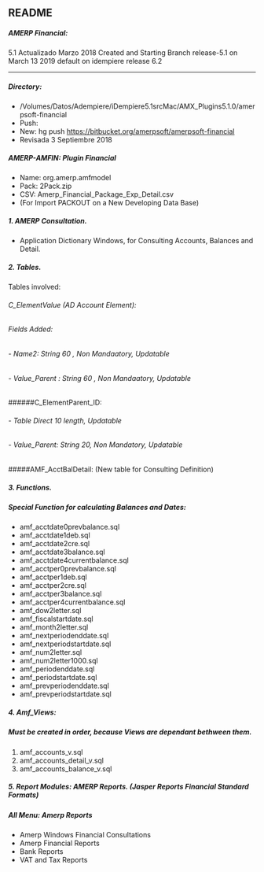 ## README ##
##### AMERP Financial:
5.1 Actualizado Marzo 2018
Created and Starting Branch release-5.1 on March 13 2019
default on idempiere release 6.2
*********************************************************
##### Directory: #####
* /Volumes/Datos/Adempiere/iDempiere5.1srcMac/AMX_Plugins5.1.0/amerpsoft-financial
* Push:
* New: hg push https://bitbucket.org/amerpsoft/amerpsoft-financial
* Revisada 3 Septiembre 2018

##### AMERP-AMFIN: Plugin Financial
* Name: org.amerp.amfmodel
* Pack: 2Pack.zip
* CSV: Amerp_Financial_Package_Exp_Detail.csv 
* (For Import PACKOUT on a New Developing Data Base)

##### 1.	AMERP Consultation.
* Application Dictionary Windows, for Consulting Accounts, Balances and Detail.

##### 2.	Tables.
Tables involved:
###### C\_ElementValue (AD Account Element):
######  Fields Added:
######  - Name2: String 60 , Non Mandaatory, Updatable
######  - Value_Parent : String 60 , Non Mandaatory, Updatable
######C\_ElementParent_ID:  
###### - Table Direct 10 length, Updatable
###### - Value_Parent: String 20,  Non Mandatory, Updatable
#####AMF\_AcctBalDetail: (New table for Consulting Definition)

##### 3.	Functions.
##### Special Function for calculating Balances and Dates:
* amf_acctdate0prevbalance.sql
* amf_acctdate1deb.sql
* amf_acctdate2cre.sql
* amf_acctdate3balance.sql
* amf_acctdate4currentbalance.sql
* amf_acctper0prevbalance.sql
* amf_acctper1deb.sql
* amf_acctper2cre.sql
* amf_acctper3balance.sql
* amf_acctper4currentbalance.sql
* amf_dow2letter.sql
* amf_fiscalstartdate.sql
* amf_month2letter.sql
* amf_nextperiodenddate.sql
* amf_nextperiodstartdate.sql
* amf_num2letter.sql
* amf_num2letter1000.sql
* amf_periodenddate.sql
* amf_periodstartdate.sql
* amf_prevperiodenddate.sql
* amf_prevperiodstartdate.sql

##### 4.	Amf_Views:
##### Must be created in order, because Views are dependant bethween them.
1. amf_accounts_v.sql
2. amf_accounts_detail_v.sql
3. amf_accounts_balance_v.sql

##### 5.	Report Modules: AMERP Reports. (Jasper Reports Financial Standard Formats)
##### All Menu: Amerp Reports
* Amerp Windows Financial Consultations
* Amerp Financial Reports
* Bank Reports
* VAT and Tax Reports
